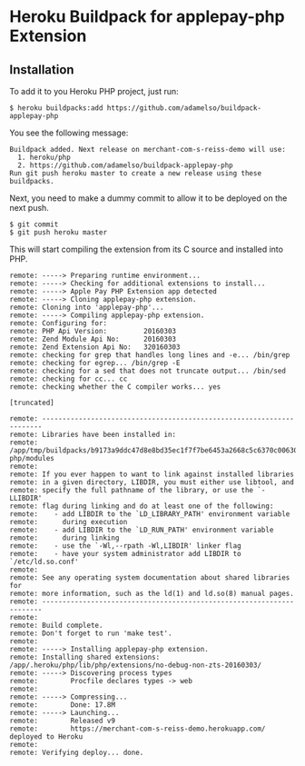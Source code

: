 Heroku Buildpack for applepay-php Extension
====

Installation
---

To add it to you Heroku PHP project, just run:


    $ heroku buildpacks:add https://github.com/adamelso/buildpack-applepay-php


You see the following message:

    Buildpack added. Next release on merchant-com-s-reiss-demo will use:
      1. heroku/php
      2. https://github.com/adamelso/buildpack-applepay-php
    Run git push heroku master to create a new release using these buildpacks.


Next, you need to make a dummy commit to allow it to be deployed on the next push.

    $ git commit
    $ git push heroku master


This will start compiling the extension from its C source and installed into PHP.

```
remote: -----> Preparing runtime environment...
remote: -----> Checking for additional extensions to install...
remote: -----> Apple Pay PHP Extension app detected
remote: -----> Cloning applepay-php extension.
remote: Cloning into 'applepay-php'...
remote: -----> Compiling applepay-php extension.
remote: Configuring for:
remote: PHP Api Version:         20160303
remote: Zend Module Api No:      20160303
remote: Zend Extension Api No:   320160303
remote: checking for grep that handles long lines and -e... /bin/grep
remote: checking for egrep... /bin/grep -E
remote: checking for a sed that does not truncate output... /bin/sed
remote: checking for cc... cc
remote: checking whether the C compiler works... yes

[truncated]

remote: ----------------------------------------------------------------------
remote: Libraries have been installed in:
remote:    /app/tmp/buildpacks/b9173a9ddc47d8e8bd35ec1f7f7be6453a2668c5c6370c00630aab0991463500dc0add050ecfea256f4ab77e55d0ba411109edd8e62007dc8c9e6f6358d5e8b4/applepay-php/modules
remote: 
remote: If you ever happen to want to link against installed libraries
remote: in a given directory, LIBDIR, you must either use libtool, and
remote: specify the full pathname of the library, or use the `-LLIBDIR'
remote: flag during linking and do at least one of the following:
remote:    - add LIBDIR to the `LD_LIBRARY_PATH' environment variable
remote:      during execution
remote:    - add LIBDIR to the `LD_RUN_PATH' environment variable
remote:      during linking
remote:    - use the `-Wl,--rpath -Wl,LIBDIR' linker flag
remote:    - have your system administrator add LIBDIR to `/etc/ld.so.conf'
remote: 
remote: See any operating system documentation about shared libraries for
remote: more information, such as the ld(1) and ld.so(8) manual pages.
remote: ----------------------------------------------------------------------
remote: 
remote: Build complete.
remote: Don't forget to run 'make test'.
remote: 
remote: -----> Installing applepay-php extension.
remote: Installing shared extensions:     /app/.heroku/php/lib/php/extensions/no-debug-non-zts-20160303/
remote: -----> Discovering process types
remote:        Procfile declares types -> web
remote: 
remote: -----> Compressing...
remote:        Done: 17.8M
remote: -----> Launching...
remote:        Released v9
remote:        https://merchant-com-s-reiss-demo.herokuapp.com/ deployed to Heroku
remote: 
remote: Verifying deploy... done.
```

